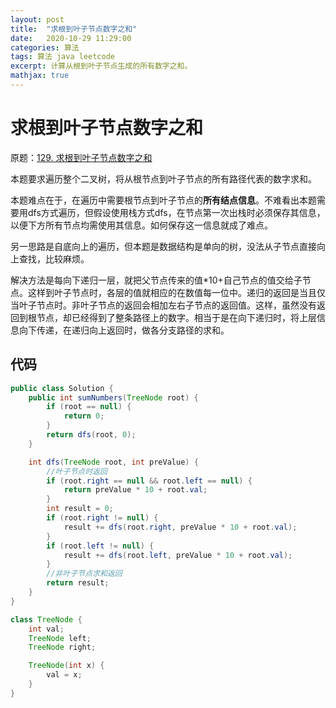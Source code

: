 ```yaml
---
layout: post
title:  "求根到叶子节点数字之和"
date:   2020-10-29 11:29:00
categories: 算法
tags: 算法 java leetcode
excerpt: 计算从根到叶子节点生成的所有数字之和。
mathjax: true
---
```


# 求根到叶子节点数字之和

原题：[129. 求根到叶子节点数字之和](https://leetcode-cn.com/problems/sum-root-to-leaf-numbers/)

本题要求遍历整个二叉树，将从根节点到叶子节点的所有路径代表的数字求和。

本题难点在于，在遍历中需要根节点到叶子节点的**所有结点信息**。不难看出本题需要用dfs方式遍历，但假设使用栈方式dfs，在节点第一次出栈时必须保存其信息，以便下方所有节点均需使用其信息。如何保存这一信息就成了难点。

另一思路是自底向上的遍历，但本题是数据结构是单向的树，没法从子节点直接向上查找，比较麻烦。

解决方法是每向下递归一层，就把父节点传来的值*10+自己节点的值交给子节点。这样到叶子节点时，各层的值就相应的在数值每一位中。递归的返回是当且仅当叶子节点时。非叶子节点的返回会相加左右子节点的返回值。这样，虽然没有返回到根节点，却已经得到了整条路径上的数字。相当于是在向下递归时，将上层信息向下传递，在递归向上返回时，做各分支路径的求和。

## 代码

```java
public class Solution {
    public int sumNumbers(TreeNode root) {
        if (root == null) {
            return 0;
        }
        return dfs(root, 0);
    }

    int dfs(TreeNode root, int preValue) {
        //叶子节点时返回
        if (root.right == null && root.left == null) {
            return preValue * 10 + root.val;
        }
        int result = 0;
        if (root.right != null) {
            result += dfs(root.right, preValue * 10 + root.val);
        }
        if (root.left != null) {
            result += dfs(root.left, preValue * 10 + root.val);
        }
        //非叶子节点求和返回
        return result;
    }
}

class TreeNode {
    int val;
    TreeNode left;
    TreeNode right;

    TreeNode(int x) {
        val = x;
    }
}
```

